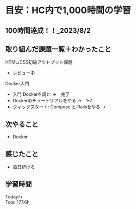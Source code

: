 # 目安：HC内で1,000時間の学習
## 100時間達成！！_2023/8/2
## 取り組んだ課題一覧＋わかったこと
HTML/CSS初級アウトプット課題
- レビュー中

Docker入門
- 入門 Dockerを読む →　完了
- Dockerのチュートリアルをやる →　1-7
- クィックスタート: Compose と Railsをやる →　

## 次やること
- Docker
## 感じたこと
- 毎日続ける
## 学習時間
Today:h<br>
Total:177.6h
